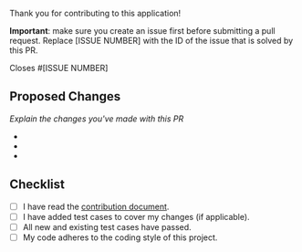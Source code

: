 Thank you for contributing to this application!

**Important**: make sure you create an issue first before submitting a pull request. Replace [ISSUE NUMBER] with the ID of the issue that is solved by this PR.

Closes #[ISSUE NUMBER]

## Proposed Changes
_Explain the changes you've made with this PR_

-
-
-

## Checklist

- [ ] I have read the [contribution document](../CONTRIBUTING.md).
- [ ] I have added test cases to cover my changes (if applicable).
- [ ] All new and existing test cases have passed.
- [ ] My code adheres to the coding style of this project.
